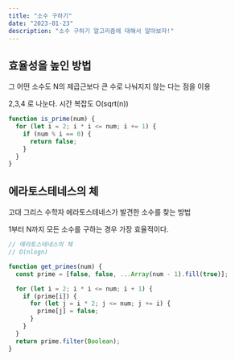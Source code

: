 ```yaml
---
title: "소수 구하기"
date: "2023-01-23"
description: "소수 구하기 알고리즘에 대해서 알아보자!"
---
```


## 효율성을 높인 방법

그 어떤 소수도 N의 제곱근보다 큰 수로 나눠지지 않는 다는 점을 이용

2,3,4 로 나눈다. 시간 복잡도 O(sqrt(n))

```js
function is_prime(num) {
  for (let i = 2; i * i <= num; i += 1) {
    if (num % i == 0) {
      return false;
    }
  }
}
```

## 에라토스테네스의 체

고대 그리스 수학자 에라토스테네스가 발견한 소수를 찾는 방법

1부터 N까지 모든 소수를 구하는 경우 가장 효율적이다.

```js
// 에라토스테네스의 체
// O(nlogn)

function get_primes(num) {
  const prime = [false, false, ...Array(num - 1).fill(true)];

  for (let i = 2; i * i <= num; i + 1) {
    if (prime[i]) {
      for (let j = i * 2; j <= num; j += i) {
        prime[j] = false;
      }
    }
  }
  return prime.filter(Boolean);
}
```
